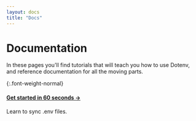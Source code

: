 ```yaml
---
layout: docs
title: "Docs"
---
```


# Documentation

In these pages you'll find tutorials that will teach you how to use Dotenv, and reference documentation for all the moving parts.

{:.font-weight-normal}
#### [Get started in 60 seconds →](/docs/tutorials/sync)

Learn to sync .env files.
